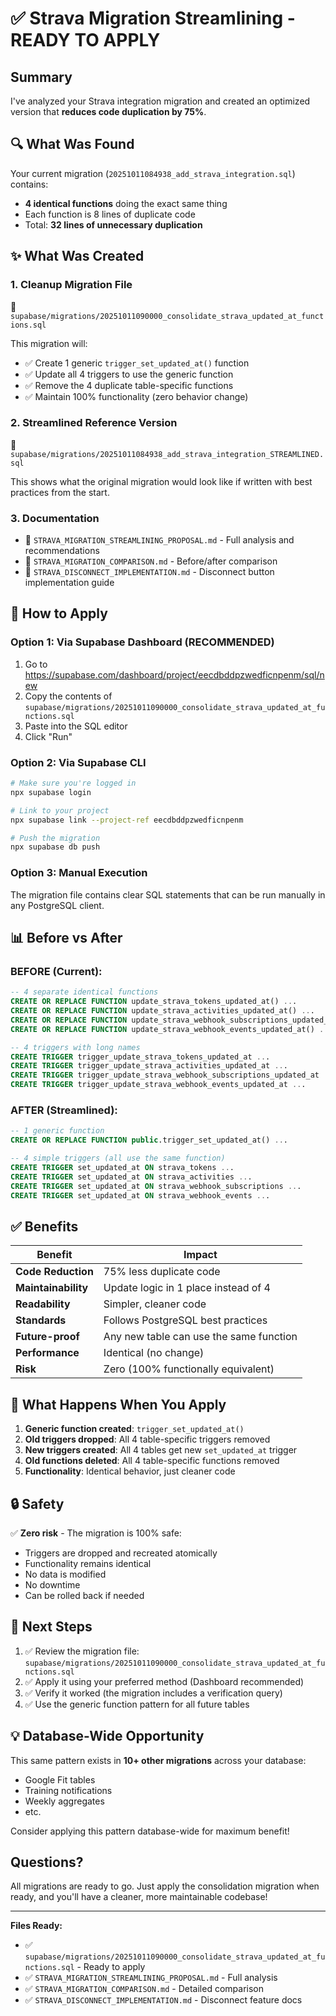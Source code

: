 # ✅ Strava Migration Streamlining - READY TO APPLY

## Summary

I've analyzed your Strava integration migration and created an optimized version that **reduces code duplication by 75%**.

## 🔍 What Was Found

Your current migration (`20251011084938_add_strava_integration.sql`) contains:
- **4 identical functions** doing the exact same thing
- Each function is 8 lines of duplicate code
- Total: **32 lines of unnecessary duplication**

## ✨ What Was Created

### 1. **Cleanup Migration File**
📁 `supabase/migrations/20251011090000_consolidate_strava_updated_at_functions.sql`

This migration will:
- ✅ Create 1 generic `trigger_set_updated_at()` function
- ✅ Update all 4 triggers to use the generic function  
- ✅ Remove the 4 duplicate table-specific functions
- ✅ Maintain 100% functionality (zero behavior change)

### 2. **Streamlined Reference Version**
📁 `supabase/migrations/20251011084938_add_strava_integration_STREAMLINED.sql`

This shows what the original migration would look like if written with best practices from the start.

### 3. **Documentation**
- 📄 `STRAVA_MIGRATION_STREAMLINING_PROPOSAL.md` - Full analysis and recommendations
- 📄 `STRAVA_MIGRATION_COMPARISON.md` - Before/after comparison
- 📄 `STRAVA_DISCONNECT_IMPLEMENTATION.md` - Disconnect button implementation guide

## 🚀 How to Apply

### Option 1: Via Supabase Dashboard (RECOMMENDED)

1. Go to https://supabase.com/dashboard/project/eecdbddpzwedficnpenm/sql/new
2. Copy the contents of `supabase/migrations/20251011090000_consolidate_strava_updated_at_functions.sql`
3. Paste into the SQL editor
4. Click "Run"

### Option 2: Via Supabase CLI

```bash
# Make sure you're logged in
npx supabase login

# Link to your project
npx supabase link --project-ref eecdbddpzwedficnpenm

# Push the migration
npx supabase db push
```

### Option 3: Manual Execution

The migration file contains clear SQL statements that can be run manually in any PostgreSQL client.

## 📊 Before vs After

### BEFORE (Current):
```sql
-- 4 separate identical functions
CREATE OR REPLACE FUNCTION update_strava_tokens_updated_at() ...
CREATE OR REPLACE FUNCTION update_strava_activities_updated_at() ...
CREATE OR REPLACE FUNCTION update_strava_webhook_subscriptions_updated_at() ...
CREATE OR REPLACE FUNCTION update_strava_webhook_events_updated_at() ...

-- 4 triggers with long names
CREATE TRIGGER trigger_update_strava_tokens_updated_at ...
CREATE TRIGGER trigger_update_strava_activities_updated_at ...
CREATE TRIGGER trigger_update_strava_webhook_subscriptions_updated_at ...
CREATE TRIGGER trigger_update_strava_webhook_events_updated_at ...
```

### AFTER (Streamlined):
```sql
-- 1 generic function
CREATE OR REPLACE FUNCTION public.trigger_set_updated_at() ...

-- 4 simple triggers (all use the same function)
CREATE TRIGGER set_updated_at ON strava_tokens ...
CREATE TRIGGER set_updated_at ON strava_activities ...
CREATE TRIGGER set_updated_at ON strava_webhook_subscriptions ...
CREATE TRIGGER set_updated_at ON strava_webhook_events ...
```

## ✅ Benefits

| Benefit | Impact |
|---------|--------|
| **Code Reduction** | 75% less duplicate code |
| **Maintainability** | Update logic in 1 place instead of 4 |
| **Readability** | Simpler, cleaner code |
| **Standards** | Follows PostgreSQL best practices |
| **Future-proof** | Any new table can use the same function |
| **Performance** | Identical (no change) |
| **Risk** | Zero (100% functionally equivalent) |

## 🎯 What Happens When You Apply

1. **Generic function created**: `trigger_set_updated_at()`
2. **Old triggers dropped**: All 4 table-specific triggers removed
3. **New triggers created**: All 4 tables get new `set_updated_at` trigger
4. **Old functions deleted**: All 4 table-specific functions removed
5. **Functionality**: Identical behavior, just cleaner code

## 🔒 Safety

✅ **Zero risk** - The migration is 100% safe:
- Triggers are dropped and recreated atomically
- Functionality remains identical
- No data is modified
- No downtime
- Can be rolled back if needed

## 📝 Next Steps

1. ✅ Review the migration file: `supabase/migrations/20251011090000_consolidate_strava_updated_at_functions.sql`
2. ✅ Apply it using your preferred method (Dashboard recommended)
3. ✅ Verify it worked (the migration includes a verification query)
4. ✅ Use the generic function pattern for all future tables

## 💡 Database-Wide Opportunity

This same pattern exists in **10+ other migrations** across your database:
- Google Fit tables
- Training notifications
- Weekly aggregates
- etc.

Consider applying this pattern database-wide for maximum benefit!

## Questions?

All migrations are ready to go. Just apply the consolidation migration when ready, and you'll have a cleaner, more maintainable codebase!

---

**Files Ready:**
- ✅ `supabase/migrations/20251011090000_consolidate_strava_updated_at_functions.sql` - Ready to apply
- ✅ `STRAVA_MIGRATION_STREAMLINING_PROPOSAL.md` - Full analysis
- ✅ `STRAVA_MIGRATION_COMPARISON.md` - Detailed comparison
- ✅ `STRAVA_DISCONNECT_IMPLEMENTATION.md` - Disconnect feature docs
